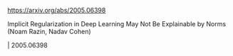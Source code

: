https://arxiv.org/abs/2005.06398

Implicit Regularization in Deep Learning May Not Be Explainable by Norms (Noam Razin, Nadav Cohen)

| 2005.06398